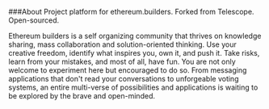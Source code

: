 ###About
Project platform for ethereum.builders. Forked from Telescope. Open-sourced.

Ethereum builders is a self organizing community that thrives on knowledge sharing, mass collaboration and solution-oriented thinking. Use your creative freedom, identify what inspires you, own it, and push it. Take risks, learn from your mistakes, and most of all, have fun. You are not only welcome to experiment here but encouraged to do so. From messaging applications that don't read your conversations to unforgeable voting systems, an entire multi-verse of possibilities and applications is waiting to be explored by the brave and open-minded.
